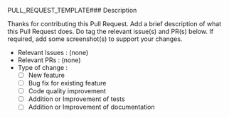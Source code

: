 PULL_REQUEST_TEMPLATE### Description

Thanks for contributing this Pull Request. Add a brief description of what this Pull Request does. Do tag the relevant issue(s) and PR(s) below. If required, add some screenshot(s) to support your changes.

- Relevant Issues : (none)
- Relevant PRs : (none)
- Type of change :
  - [ ] New feature
  - [ ] Bug fix for existing feature
  - [ ] Code quality improvement
  - [ ] Addition or Improvement of tests
  - [ ] Addition or Improvement of documentation
